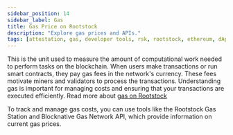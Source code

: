 ```yaml
---
sidebar_position: 14
sidebar_label: Gas
title: Gas Price on Rootstock
description: "Explore gas prices and APIs." 
tags: [attestation, gas, developer tools, rsk, rootstock, ethereum, dApps, smart contracts]
---
```


This is the unit used to measure the amount of computational work needed to perform tasks on the blockchain. When users make transactions or run smart contracts, they pay gas fees in the network's currency. These fees motivate miners and validators to process the transactions. Understanding gas is important for managing costs and ensuring that your transactions are executed efficiently. Read more about [gas on Rootstock](/developers/blockchain-essentials/overview/#gas-differences)

To track and manage gas costs, you can use tools like the Rootstock Gas Station and Blocknative Gas Network API, which provide information on current gas prices.   

<CardsGrid>
  <CardsGridItem
    title="Blocknative Gas Price API"
    subtitle="gas"
    color="green"
    description="Accurate next block gas price estimation."
    linkHref="/dev-tools/gas/blocknative/"
    linkTitle="Get Started"
  />
</CardsGrid>


